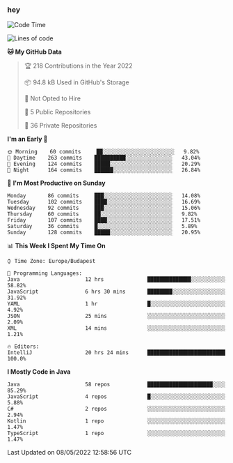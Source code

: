 ### hey

<!--START_SECTION:waka-->
![Code Time](http://img.shields.io/badge/Code%20Time-738%20hrs%2033%20mins-blue)

![Lines of code](https://img.shields.io/badge/From%20Hello%20World%20I%27ve%20Written-495%20Thousand%20lines%20of%20code-blue)

**🐱 My GitHub Data** 

> 🏆 218 Contributions in the Year 2022
 > 
> 📦 94.8 kB Used in GitHub's Storage 
 > 
> 🚫 Not Opted to Hire
 > 
> 📜 5 Public Repositories 
 > 
> 🔑 36 Private Repositories  
 > 
**I'm an Early 🐤** 

```text
🌞 Morning    60 commits     ██░░░░░░░░░░░░░░░░░░░░░░░   9.82% 
🌆 Daytime    263 commits    ██████████░░░░░░░░░░░░░░░   43.04% 
🌃 Evening    124 commits    █████░░░░░░░░░░░░░░░░░░░░   20.29% 
🌙 Night      164 commits    ██████░░░░░░░░░░░░░░░░░░░   26.84%

```
📅 **I'm Most Productive on Sunday** 

```text
Monday       86 commits     ███░░░░░░░░░░░░░░░░░░░░░░   14.08% 
Tuesday      102 commits    ████░░░░░░░░░░░░░░░░░░░░░   16.69% 
Wednesday    92 commits     ███░░░░░░░░░░░░░░░░░░░░░░   15.06% 
Thursday     60 commits     ██░░░░░░░░░░░░░░░░░░░░░░░   9.82% 
Friday       107 commits    ████░░░░░░░░░░░░░░░░░░░░░   17.51% 
Saturday     36 commits     █░░░░░░░░░░░░░░░░░░░░░░░░   5.89% 
Sunday       128 commits    █████░░░░░░░░░░░░░░░░░░░░   20.95%

```


📊 **This Week I Spent My Time On** 

```text
⌚︎ Time Zone: Europe/Budapest

💬 Programming Languages: 
Java                     12 hrs              ██████████████░░░░░░░░░░░   58.82% 
JavaScript               6 hrs 30 mins       ████████░░░░░░░░░░░░░░░░░   31.92% 
YAML                     1 hr                █░░░░░░░░░░░░░░░░░░░░░░░░   4.92% 
JSON                     25 mins             ░░░░░░░░░░░░░░░░░░░░░░░░░   2.09% 
XML                      14 mins             ░░░░░░░░░░░░░░░░░░░░░░░░░   1.21%

🔥 Editors: 
IntelliJ                 20 hrs 24 mins      █████████████████████████   100.0%

```

**I Mostly Code in Java** 

```text
Java                     58 repos            █████████████████████░░░░   85.29% 
JavaScript               4 repos             █░░░░░░░░░░░░░░░░░░░░░░░░   5.88% 
C#                       2 repos             ░░░░░░░░░░░░░░░░░░░░░░░░░   2.94% 
Kotlin                   1 repo              ░░░░░░░░░░░░░░░░░░░░░░░░░   1.47% 
TypeScript               1 repo              ░░░░░░░░░░░░░░░░░░░░░░░░░   1.47%

```



 Last Updated on 08/05/2022 12:58:56 UTC
<!--END_SECTION:waka-->
